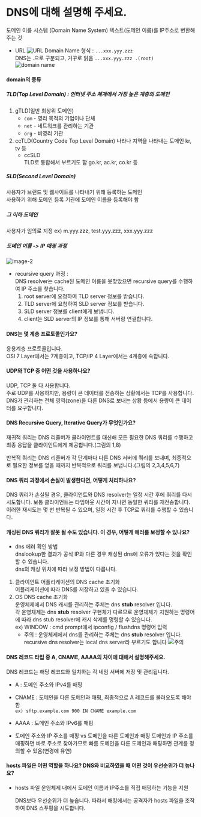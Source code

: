 # DNS에 대해 설명해 주세요.
도메인 이름 시스템 (Domain Name System)
텍스트(도메인 이름)를 IP주소로 변환해주는 것   
- URL
![URL](https://cdn.prod.website-files.com/64949e4863d96e26a1da8386/64f5f56c78d05cf501922f99_64a2ef9774661044d9755e98_URL%2520-%2520Glossary.png)
Domain Name 형식 : `...xxx.yyy.zzz`   
DNS는 .으로 구분되고, 거꾸로 읽음 `...xxx.yyy.zzz .(root)`   
![domain name](https://raventools.com/marketing-glossary/wp-content/uploads/2016/02/1354-2.jpg)   
#### domain의 종류
##### TLD(Top Level Domain) : 인터넷 주소 체계에서 가장 높은 계층의 도메인   
1. gTLD(일반 최상위 도메인)
    - `com` - 영리 목적의 기업이나 단체
    - `net` - 네트워크를 관리하는 기관
    - `org` - 비영리 기관
2. ccTLD(Country Code Top Level Domain)
   나라나 지역을 나타내는 도메인
   kr, tv 등
   - ccSLD   
    TLD로 통합해서 부르기도 함
    go.kr, ac.kr, co.kr 등
##### SLD(Second Level Domain)
사용자가 브랜드 및 웹사이트를 나타내기 위해 등록하는 도메인   
사용하기 위해 도메인 등록 기관에 도메인 이름을 등록해야 함

##### 그 이하 도메인
사용자가 임의로 지정
ex) m.yyy.zzz, test.yyy.zzz, xxx.yyy.zzz

##### 도메인 이름 -> IP 매핑 과정
![image-2](https://github.com/user-attachments/assets/7e6ce630-14ae-47fa-a457-0162a6362a8a)
- recursive query 과정 :   
    DNS resolver는 cache된 도메인 이름을 못찾았으면 recursive query를 수행하여 IP 주소를 찾습니다.
    1. root server에 요청하여 TLD server 정보를 받습니다.
    2. TLD server에 요청하여 SLD server 정보를 받습니다.
    3. SLD server 정보를 client에게 보냅니다.
    4. client는 SLD server의 IP 정보를 통해 서버랑 연결합니다.
#### DNS는 몇 계층 프로토콜인가요?
응용계층 프로토콜입니다.    
OSI 7 Layer에서는 7계층이고, TCP/IP 4 Layer에서는 4계층에 속합니다.
#### UDP와 TCP 중 어떤 것을 사용하나요?
UDP, TCP 둘 다 사용합니다.   
주로 UDP를 사용하지만, 용량이 큰 데이터를 전송하는 상황에서는 TCP를 사용합니다.   
DNS가 관리하는 전체 영역(zone)을 다른 DNS로 보내는 상황 등에서 용량이 큰 데이터를 요구합니다.
#### DNS Recursive Query, Iterative Query가 무엇인가요?
재귀적 쿼리는 DNS 리졸버가 클라이언트를 대신해 모든 필요한 DNS 쿼리를 수행하고 최종 응답을 클라이언트에게 제공합니다.(그림의 1,8) 

반복적 쿼리는 DNS 리졸버가 각 단계마다 다른 DNS 서버에 쿼리를 보내며, 최종적으로 필요한 정보를 얻을 때까지 반복적으로 쿼리를 보냅니다.(그림의 2,3,4,5,6,7)
#### DNS 쿼리 과정에서 손실이 발생한다면, 어떻게 처리하나요?
DNS 쿼리가 손실될 경우, 클라이언트와 DNS resolver는 일정 시간 후에 쿼리를 다시 시도합니다. 보통 클라이언트는 타임아웃 시간이 지나면 동일한 쿼리를 재전송합니다. 이러한 재시도는 몇 번 반복될 수 있으며, 일정 시간 후 TCP로 쿼리를 수행할 수 있습니다.
#### 캐싱된 DNS 쿼리가 잘못 될 수도 있습니다. 이 경우, 어떻게 에러를 보정할 수 있나요?
- dns 에러 확인 방법  
    dnslookup한 결과가 공식 IP와 다른 경우 캐싱된 dns에 오류가 있다는 것을 확인할 수 있습니다.    
    dns의 캐싱 위치에 따라 보정 방법이 다릅니다.
1. 클라이언트 어플리케이션의 DNS cache 초기화  
    어플리케이션에 따라 DNS를 저장하고 있을 수 있습니다.   
2. OS DNS cache 초기화   
   운영체제에서 DNS 캐시를 관리하는 주체는  dns **stub** resolver 입니다.  
   각 운영체제는  dns **stub** resolver 구현체가 다르므로 운영체제가 지원하는 명령어에 따라 dns stub resolver에 캐시 삭제를 명령할 수 있습니다.   
    ex) WINDOW : cmd prompt에서 ipconfig / flushdns 명령어 입력
    - 주의 : 운영체제에서 dns를 관리하는 주체는 dns **stub** resolver 입니다.  
    recursive dns resolver는 local dns server라 부르기도 합니다
![주의](https://www.nslookup.io/img/how-does-dns-resolver-work.3f1ba36a.jpg)
#### DNS 레코드 타입 중 A, CNAME, AAAA의 차이에 대해서 설명해주세요.
DNS 레코드는 해당 레코드와 일치하는 각 네임 서버에 저장 및 관리됩니다.   
- A : 도메인 주소와 IPv4를 매핑   
- CNAME : 도메인을 다른 도메인과 매핑, 최종적으로 A 레코드를 불러오도록 해야함   
`ex) sftp.example.com 900 IN CNAME example.com`   
- AAAA : 도메인 주소와 IPv6를 매핑  

- 도메인 주소와 IP 주소를 매핑 vs 도메인을 다른 도메인과 매핑
  도메인과 IP 주소를 매핑하면 바로 주소로 찾아가므로 빠름
  도메인을 다른 도메인과 매핑하면 관계를 정의할 수 있음(변경에 유연)  

#### hosts 파일은 어떤 역할을 하나요? DNS와 비교하였을 때 어떤 것이 우선순위가 더 높나요?
- hosts 파일 
  운영체제 내에서 도메인 이름과 IP주소를 직접 매핑하는 기능을 지원

  DNS보다 우선순위가 더 높습니다. 따라서 해킹에서는 공격자가 hosts 파일을 조작하여 DNS 스푸핑을 시도합니다.
